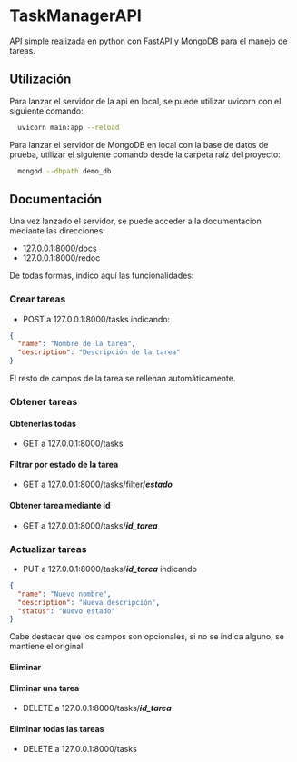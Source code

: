 
# TaskManagerAPI

API simple realizada en python con FastAPI y MongoDB para el manejo de tareas.




## Utilización

Para lanzar el servidor de la api en local, se puede utilizar uvicorn con el siguiente comando:

```bash
  uvicorn main:app --reload
```

Para lanzar el servidor de MongoDB en local con la base de datos de prueba, utilizar el siguiente comando desde la carpeta raíz del proyecto:

```bash
  mongod --dbpath demo_db
```
## Documentación

Una vez lanzado el servidor, se puede acceder a la documentacion mediante las direcciones:
- 127.0.0.1:8000/docs
- 127.0.0.1:8000/redoc

De todas formas, indico aquí las funcionalidades:

### Crear tareas

- POST a 127.0.0.1:8000/tasks indicando:
```json
{
  "name": "Nombre de la tarea",
  "description": "Descripción de la tarea"
}
```

El resto de campos de la tarea se rellenan automáticamente.

### Obtener tareas

#### Obtenerlas todas

- GET a 127.0.0.1:8000/tasks

#### Filtrar por estado de la tarea

- GET a 127.0.0.1:8000/tasks/filter/_**estado**_

#### Obtener tarea mediante id

- GET a 127.0.0.1:8000/tasks/_**id_tarea**_

### Actualizar tareas

- PUT a 127.0.0.1:8000/tasks/_**id_tarea**_ indicando

```json
{
  "name": "Nuevo nombre",
  "description": "Nueva descripción",
  "status": "Nuevo estado"
}
```

Cabe destacar que los campos son opcionales, si no se indica alguno, se mantiene el original.

#### Eliminar

#### Eliminar una tarea

- DELETE a 127.0.0.1:8000/tasks/_**id_tarea**_

#### Eliminar todas las tareas

- DELETE a 127.0.0.1:8000/tasks